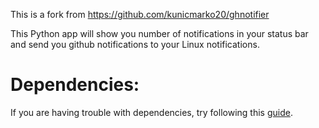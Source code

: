 
This is a fork from https://github.com/kunicmarko20/ghnotifier

This Python app will show you number of notifications in your status bar and
send you github notifications to your Linux notifications.

# Dependencies:

If you are having trouble with dependencies, try following this [guide](https://pygobject.readthedocs.io/en/latest/getting_started.html).

